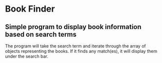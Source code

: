 # Book Finder
## Simple program to display book information based on search terms

The program will take the search term and iterate through the array of objects representing the books. 
If it finds any match(es), it will display them under the search bar.